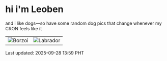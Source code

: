 # hi i'm Leoben

and i like dogs—so have some random dog pics that change whenever my CRON feels like it

|  |  |
|--------|----------|
| ![Borzoi](https://random-dog-vercel.vercel.app/api/random-borzoi?v=1759039170) | ![Labrador](https://random-dog-vercel.vercel.app/api/random-labrador?v=1759039170) |

Last updated: 2025-09-28 13:59 PHT
